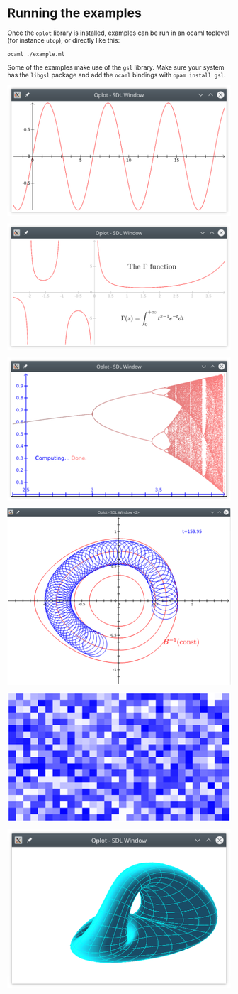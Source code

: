 # Running the examples

Once the `oplot` library is installed, examples can be run in an ocaml
toplevel (for instance `utop`), or directly like this:

```
ocaml ./example.ml
```

Some of the examples make use of the `gsl` library.  Make sure your
system has the `libgsl` package and add the `ocaml` bindings with
`opam install gsl`.

![example](example.png)

![gamma](gamma.png)

![logistique](logistique.png)

![magnetic](magnetic.png)

![matrix](matrix.png)

![surf3d](surf3d.png)
